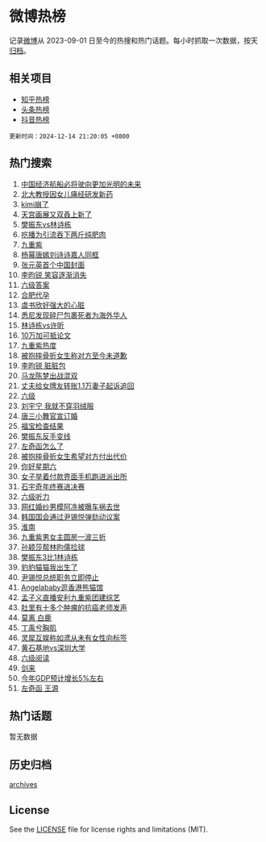 # 微博热榜

记录[微博](https://www.weibo.com)从 2023-09-01 日至今的热搜和热门话题。每小时抓取一次数据，按天[归档](archives)。

## 相关项目

- [知乎热榜](https://github.com/hotarchive/zhihu)
- [头条热榜](https://github.com/hotarchive/toutiao)
- [抖音热榜](https://github.com/hotarchive/douyin)


`更新时间：2024-12-14 21:20:05 +0800`

## 热门搜索

1. [中国经济航船必将驶向更加光明的未来](https://m.weibo.cn/search?containerid=100103type%3D1%26t%3D10%26q%3D%23%E4%B8%AD%E5%9B%BD%E7%BB%8F%E6%B5%8E%E8%88%AA%E8%88%B9%E5%BF%85%E5%B0%86%E9%A9%B6%E5%90%91%E6%9B%B4%E5%8A%A0%E5%85%89%E6%98%8E%E7%9A%84%E6%9C%AA%E6%9D%A5%23&stream_entry_id=51&isnewpage=1&extparam=seat%3D1%26filter_type%3Drealtimehot%26stream_entry_id%3D51%26c_type%3D51%26pos%3D0%26q%3D%2523%25E4%25B8%25AD%25E5%259B%25BD%25E7%25BB%258F%25E6%25B5%258E%25E8%2588%25AA%25E8%2588%25B9%25E5%25BF%2585%25E5%25B0%2586%25E9%25A9%25B6%25E5%2590%2591%25E6%259B%25B4%25E5%258A%25A0%25E5%2585%2589%25E6%2598%258E%25E7%259A%2584%25E6%259C%25AA%25E6%259D%25A5%2523%26cate%3D10103%26dgr%3D0%26display_time%3D1734182403%26pre_seqid%3D17341824039289233454453)
1. [北大教授因女儿痛经研发新药](https://m.weibo.cn/search?containerid=100103type%3D1%26t%3D10%26q%3D%23%E5%8C%97%E5%A4%A7%E6%95%99%E6%8E%88%E5%9B%A0%E5%A5%B3%E5%84%BF%E7%97%9B%E7%BB%8F%E7%A0%94%E5%8F%91%E6%96%B0%E8%8D%AF%23&stream_entry_id=31&isnewpage=1&extparam=seat%3D1%26q%3D%2523%25E5%258C%2597%25E5%25A4%25A7%25E6%2595%2599%25E6%258E%2588%25E5%259B%25A0%25E5%25A5%25B3%25E5%2584%25BF%25E7%2597%259B%25E7%25BB%258F%25E7%25A0%2594%25E5%258F%2591%25E6%2596%25B0%25E8%258D%25AF%2523%26realpos%3D1%26pos%3D0%26band_rank%3D1%26filter_type%3Drealtimehot%26stream_entry_id%3D31%26c_type%3D31%26flag%3D2%26lcate%3D5001%26cate%3D5001%26dgr%3D0%26display_time%3D1734182403%26pre_seqid%3D17341824039289233454453)
1. [kimi崩了](https://m.weibo.cn/search?containerid=100103type%3D1%26t%3D10%26q%3Dkimi%E5%B4%A9%E4%BA%86&stream_entry_id=31&isnewpage=1&extparam=seat%3D1%26q%3Dkimi%25E5%25B4%25A9%25E4%25BA%2586%26realpos%3D2%26pos%3D1%26band_rank%3D2%26filter_type%3Drealtimehot%26stream_entry_id%3D31%26c_type%3D31%26flag%3D2%26lcate%3D5001%26cate%3D5001%26dgr%3D0%26display_time%3D1734182403%26pre_seqid%3D17341824039289233454453)
1. [天宫画展又双叒上新了](https://m.weibo.cn/search?containerid=100103type%3D1%26t%3D10%26q%3D%23%E5%A4%A9%E5%AE%AB%E7%94%BB%E5%B1%95%E5%8F%88%E5%8F%8C%E5%8F%92%E4%B8%8A%E6%96%B0%E4%BA%86%23&stream_entry_id=31&isnewpage=1&extparam=seat%3D1%26q%3D%2523%25E5%25A4%25A9%25E5%25AE%25AB%25E7%2594%25BB%25E5%25B1%2595%25E5%258F%2588%25E5%258F%258C%25E5%258F%2592%25E4%25B8%258A%25E6%2596%25B0%25E4%25BA%2586%2523%26realpos%3D3%26pos%3D2%26band_rank%3D3%26filter_type%3Drealtimehot%26stream_entry_id%3D31%26c_type%3D31%26flag%3D1%26lcate%3D5001%26cate%3D5001%26dgr%3D0%26display_time%3D1734182403%26pre_seqid%3D17341824039289233454453)
1. [樊振东vs林诗栋](https://m.weibo.cn/search?containerid=100103type%3D1%26t%3D10%26q%3D%23%E6%A8%8A%E6%8C%AF%E4%B8%9Cvs%E6%9E%97%E8%AF%97%E6%A0%8B%23&stream_entry_id=31&isnewpage=1&extparam=seat%3D1%26q%3D%2523%25E6%25A8%258A%25E6%258C%25AF%25E4%25B8%259Cvs%25E6%259E%2597%25E8%25AF%2597%25E6%25A0%258B%2523%26realpos%3D4%26pos%3D3%26band_rank%3D4%26filter_type%3Drealtimehot%26stream_entry_id%3D31%26c_type%3D31%26flag%3D2%26lcate%3D5001%26cate%3D5001%26dgr%3D0%26display_time%3D1734182403%26pre_seqid%3D17341824039289233454453)
1. [吃播为引流吞下两斤纯肥肉](https://m.weibo.cn/search?containerid=100103type%3D1%26t%3D10%26q%3D%23%E5%90%83%E6%92%AD%E4%B8%BA%E5%BC%95%E6%B5%81%E5%90%9E%E4%B8%8B%E4%B8%A4%E6%96%A4%E7%BA%AF%E8%82%A5%E8%82%89%23&stream_entry_id=31&isnewpage=1&extparam=seat%3D1%26q%3D%2523%25E5%2590%2583%25E6%2592%25AD%25E4%25B8%25BA%25E5%25BC%2595%25E6%25B5%2581%25E5%2590%259E%25E4%25B8%258B%25E4%25B8%25A4%25E6%2596%25A4%25E7%25BA%25AF%25E8%2582%25A5%25E8%2582%2589%2523%26realpos%3D5%26pos%3D4%26band_rank%3D5%26filter_type%3Drealtimehot%26stream_entry_id%3D31%26c_type%3D31%26flag%3D2%26lcate%3D5001%26cate%3D5001%26dgr%3D0%26display_time%3D1734182403%26pre_seqid%3D17341824039289233454453)
1. [九重紫](https://m.weibo.cn/search?containerid=100103type%3D1%26t%3D10%26q%3D%E4%B9%9D%E9%87%8D%E7%B4%AB&stream_entry_id=31&isnewpage=1&extparam=seat%3D1%26q%3D%25E4%25B9%259D%25E9%2587%258D%25E7%25B4%25AB%26realpos%3D6%26pos%3D5%26band_rank%3D6%26filter_type%3Drealtimehot%26stream_entry_id%3D31%26c_type%3D31%26flag%3D16%26lcate%3D5001%26cate%3D5001%26dgr%3D0%26display_time%3D1734182403%26pre_seqid%3D17341824039289233454453)
1. [杨幂唐嫣刘诗诗嘉人同框](https://m.weibo.cn/search?containerid=100103type%3D1%26t%3D10%26q%3D%23%E6%9D%A8%E5%B9%82%E5%94%90%E5%AB%A3%E5%88%98%E8%AF%97%E8%AF%97%E5%98%89%E4%BA%BA%E5%90%8C%E6%A1%86%23&stream_entry_id=31&isnewpage=1&extparam=seat%3D1%26q%3D%2523%25E6%259D%25A8%25E5%25B9%2582%25E5%2594%2590%25E5%25AB%25A3%25E5%2588%2598%25E8%25AF%2597%25E8%25AF%2597%25E5%2598%2589%25E4%25BA%25BA%25E5%2590%258C%25E6%25A1%2586%2523%26realpos%3D7%26pos%3D6%26band_rank%3D7%26filter_type%3Drealtimehot%26stream_entry_id%3D31%26c_type%3D31%26flag%3D1%26lcate%3D5001%26cate%3D5001%26dgr%3D0%26display_time%3D1734182403%26pre_seqid%3D17341824039289233454453)
1. [张元英首个中国封面](https://m.weibo.cn/search?containerid=100103type%3D1%26t%3D10%26q%3D%23%E5%BC%A0%E5%85%83%E8%8B%B1%E9%A6%96%E4%B8%AA%E4%B8%AD%E5%9B%BD%E5%B0%81%E9%9D%A2%23&stream_entry_id=31&isnewpage=1&extparam=seat%3D1%26q%3D%2523%25E5%25BC%25A0%25E5%2585%2583%25E8%258B%25B1%25E9%25A6%2596%25E4%25B8%25AA%25E4%25B8%25AD%25E5%259B%25BD%25E5%25B0%2581%25E9%259D%25A2%2523%26realpos%3D8%26pos%3D7%26band_rank%3D8%26filter_type%3Drealtimehot%26stream_entry_id%3D31%26c_type%3D31%26flag%3D1%26lcate%3D5001%26cate%3D5001%26dgr%3D0%26display_time%3D1734182403%26pre_seqid%3D17341824039289233454453)
1. [李昀锐 笑容逐渐消失](https://m.weibo.cn/search?containerid=100103type%3D1%26t%3D10%26q%3D%E6%9D%8E%E6%98%80%E9%94%90+%E7%AC%91%E5%AE%B9%E9%80%90%E6%B8%90%E6%B6%88%E5%A4%B1&stream_entry_id=31&isnewpage=1&extparam=seat%3D1%26q%3D%25E6%259D%258E%25E6%2598%2580%25E9%2594%2590%2520%25E7%25AC%2591%25E5%25AE%25B9%25E9%2580%2590%25E6%25B8%2590%25E6%25B6%2588%25E5%25A4%25B1%26realpos%3D9%26pos%3D8%26band_rank%3D9%26filter_type%3Drealtimehot%26stream_entry_id%3D31%26c_type%3D31%26flag%3D2%26lcate%3D5001%26cate%3D5001%26dgr%3D0%26display_time%3D1734182403%26pre_seqid%3D17341824039289233454453)
1. [六级答案](https://m.weibo.cn/search?containerid=100103type%3D1%26t%3D10%26q%3D%E5%85%AD%E7%BA%A7%E7%AD%94%E6%A1%88&stream_entry_id=31&isnewpage=1&extparam=seat%3D1%26q%3D%25E5%2585%25AD%25E7%25BA%25A7%25E7%25AD%2594%25E6%25A1%2588%26realpos%3D10%26pos%3D9%26band_rank%3D10%26filter_type%3Drealtimehot%26stream_entry_id%3D31%26c_type%3D31%26flag%3D0%26lcate%3D5001%26cate%3D5001%26dgr%3D0%26display_time%3D1734182403%26pre_seqid%3D17341824039289233454453)
1. [合肥代孕](https://m.weibo.cn/search?containerid=100103type%3D1%26t%3D10%26q%3D%23%E5%90%88%E8%82%A5%E4%BB%A3%E5%AD%95%23&stream_entry_id=31&isnewpage=1&extparam=seat%3D1%26q%3D%2523%25E5%2590%2588%25E8%2582%25A5%25E4%25BB%25A3%25E5%25AD%2595%2523%26realpos%3D11%26pos%3D10%26band_rank%3D11%26filter_type%3Drealtimehot%26stream_entry_id%3D31%26c_type%3D31%26flag%3D2%26lcate%3D5001%26cate%3D5001%26dgr%3D0%26display_time%3D1734182403%26pre_seqid%3D17341824039289233454453)
1. [虞书欣好强大的心脏](https://m.weibo.cn/search?containerid=100103type%3D1%26t%3D10%26q%3D%23%E8%99%9E%E4%B9%A6%E6%AC%A3%E5%A5%BD%E5%BC%BA%E5%A4%A7%E7%9A%84%E5%BF%83%E8%84%8F%23&stream_entry_id=31&isnewpage=1&extparam=seat%3D1%26q%3D%2523%25E8%2599%259E%25E4%25B9%25A6%25E6%25AC%25A3%25E5%25A5%25BD%25E5%25BC%25BA%25E5%25A4%25A7%25E7%259A%2584%25E5%25BF%2583%25E8%2584%258F%2523%26realpos%3D12%26pos%3D11%26band_rank%3D12%26filter_type%3Drealtimehot%26stream_entry_id%3D31%26c_type%3D31%26flag%3D1%26lcate%3D5001%26cate%3D5001%26dgr%3D0%26display_time%3D1734182403%26pre_seqid%3D17341824039289233454453)
1. [悉尼发现碎尸包裹死者为海外华人](https://m.weibo.cn/search?containerid=100103type%3D1%26t%3D10%26q%3D%23%E6%82%89%E5%B0%BC%E5%8F%91%E7%8E%B0%E7%A2%8E%E5%B0%B8%E5%8C%85%E8%A3%B9%E6%AD%BB%E8%80%85%E4%B8%BA%E6%B5%B7%E5%A4%96%E5%8D%8E%E4%BA%BA%23&stream_entry_id=31&isnewpage=1&extparam=seat%3D1%26q%3D%2523%25E6%2582%2589%25E5%25B0%25BC%25E5%258F%2591%25E7%258E%25B0%25E7%25A2%258E%25E5%25B0%25B8%25E5%258C%2585%25E8%25A3%25B9%25E6%25AD%25BB%25E8%2580%2585%25E4%25B8%25BA%25E6%25B5%25B7%25E5%25A4%2596%25E5%258D%258E%25E4%25BA%25BA%2523%26realpos%3D13%26pos%3D12%26band_rank%3D13%26filter_type%3Drealtimehot%26stream_entry_id%3D31%26c_type%3D31%26flag%3D0%26lcate%3D5001%26cate%3D5001%26dgr%3D0%26display_time%3D1734182403%26pre_seqid%3D17341824039289233454453)
1. [林诗栋vs许昕](https://m.weibo.cn/search?containerid=100103type%3D1%26t%3D10%26q%3D%23%E6%9E%97%E8%AF%97%E6%A0%8Bvs%E8%AE%B8%E6%98%95%23&stream_entry_id=31&isnewpage=1&extparam=seat%3D1%26q%3D%2523%25E6%259E%2597%25E8%25AF%2597%25E6%25A0%258Bvs%25E8%25AE%25B8%25E6%2598%2595%2523%26realpos%3D14%26pos%3D13%26band_rank%3D14%26filter_type%3Drealtimehot%26stream_entry_id%3D31%26c_type%3D31%26flag%3D1%26lcate%3D5001%26cate%3D5001%26dgr%3D0%26display_time%3D1734182403%26pre_seqid%3D17341824039289233454453)
1. [10万加可抵论文](https://m.weibo.cn/search?containerid=100103type%3D1%26t%3D10%26q%3D%2310%E4%B8%87%E5%8A%A0%E5%8F%AF%E6%8A%B5%E8%AE%BA%E6%96%87%23&stream_entry_id=31&isnewpage=1&extparam=seat%3D1%26q%3D%252310%25E4%25B8%2587%25E5%258A%25A0%25E5%258F%25AF%25E6%258A%25B5%25E8%25AE%25BA%25E6%2596%2587%2523%26realpos%3D15%26pos%3D14%26band_rank%3D15%26filter_type%3Drealtimehot%26stream_entry_id%3D31%26c_type%3D31%26flag%3D1%26lcate%3D5001%26cate%3D5001%26dgr%3D0%26display_time%3D1734182403%26pre_seqid%3D17341824039289233454453)
1. [九重紫热度](https://m.weibo.cn/search?containerid=100103type%3D1%26t%3D10%26q%3D%E4%B9%9D%E9%87%8D%E7%B4%AB%E7%83%AD%E5%BA%A6&stream_entry_id=31&isnewpage=1&extparam=seat%3D1%26q%3D%25E4%25B9%259D%25E9%2587%258D%25E7%25B4%25AB%25E7%2583%25AD%25E5%25BA%25A6%26realpos%3D16%26pos%3D15%26band_rank%3D16%26filter_type%3Drealtimehot%26stream_entry_id%3D31%26c_type%3D31%26flag%3D0%26lcate%3D5001%26cate%3D5001%26dgr%3D0%26display_time%3D1734182403%26pre_seqid%3D17341824039289233454453)
1. [被抱摔骨折女生称对方至今未道歉](https://m.weibo.cn/search?containerid=100103type%3D1%26t%3D10%26q%3D%23%E8%A2%AB%E6%8A%B1%E6%91%94%E9%AA%A8%E6%8A%98%E5%A5%B3%E7%94%9F%E7%A7%B0%E5%AF%B9%E6%96%B9%E8%87%B3%E4%BB%8A%E6%9C%AA%E9%81%93%E6%AD%89%23&stream_entry_id=31&isnewpage=1&extparam=seat%3D1%26q%3D%2523%25E8%25A2%25AB%25E6%258A%25B1%25E6%2591%2594%25E9%25AA%25A8%25E6%258A%2598%25E5%25A5%25B3%25E7%2594%259F%25E7%25A7%25B0%25E5%25AF%25B9%25E6%2596%25B9%25E8%2587%25B3%25E4%25BB%258A%25E6%259C%25AA%25E9%2581%2593%25E6%25AD%2589%2523%26realpos%3D17%26pos%3D16%26band_rank%3D17%26filter_type%3Drealtimehot%26stream_entry_id%3D31%26c_type%3D31%26flag%3D1%26lcate%3D5001%26cate%3D5001%26dgr%3D0%26display_time%3D1734182403%26pre_seqid%3D17341824039289233454453)
1. [李昀锐 脏脏包](https://m.weibo.cn/search?containerid=100103type%3D1%26t%3D10%26q%3D%E6%9D%8E%E6%98%80%E9%94%90+%E8%84%8F%E8%84%8F%E5%8C%85&stream_entry_id=31&isnewpage=1&extparam=seat%3D1%26q%3D%25E6%259D%258E%25E6%2598%2580%25E9%2594%2590%2520%25E8%2584%258F%25E8%2584%258F%25E5%258C%2585%26realpos%3D18%26pos%3D17%26band_rank%3D18%26filter_type%3Drealtimehot%26stream_entry_id%3D31%26c_type%3D31%26flag%3D1%26lcate%3D5001%26cate%3D5001%26dgr%3D0%26display_time%3D1734182403%26pre_seqid%3D17341824039289233454453)
1. [马龙陈梦出战混双](https://m.weibo.cn/search?containerid=100103type%3D1%26t%3D10%26q%3D%23%E9%A9%AC%E9%BE%99%E9%99%88%E6%A2%A6%E5%87%BA%E6%88%98%E6%B7%B7%E5%8F%8C%23&stream_entry_id=31&isnewpage=1&extparam=seat%3D1%26q%3D%2523%25E9%25A9%25AC%25E9%25BE%2599%25E9%2599%2588%25E6%25A2%25A6%25E5%2587%25BA%25E6%2588%2598%25E6%25B7%25B7%25E5%258F%258C%2523%26realpos%3D19%26pos%3D18%26band_rank%3D19%26filter_type%3Drealtimehot%26stream_entry_id%3D31%26c_type%3D31%26flag%3D1%26lcate%3D5001%26cate%3D5001%26dgr%3D0%26display_time%3D1734182403%26pre_seqid%3D17341824039289233454453)
1. [丈夫给女牌友转账1.1万妻子起诉追回](https://m.weibo.cn/search?containerid=100103type%3D1%26t%3D10%26q%3D%23%E4%B8%88%E5%A4%AB%E7%BB%99%E5%A5%B3%E7%89%8C%E5%8F%8B%E8%BD%AC%E8%B4%A61.1%E4%B8%87%E5%A6%BB%E5%AD%90%E8%B5%B7%E8%AF%89%E8%BF%BD%E5%9B%9E%23&stream_entry_id=31&isnewpage=1&extparam=seat%3D1%26q%3D%2523%25E4%25B8%2588%25E5%25A4%25AB%25E7%25BB%2599%25E5%25A5%25B3%25E7%2589%258C%25E5%258F%258B%25E8%25BD%25AC%25E8%25B4%25A61.1%25E4%25B8%2587%25E5%25A6%25BB%25E5%25AD%2590%25E8%25B5%25B7%25E8%25AF%2589%25E8%25BF%25BD%25E5%259B%259E%2523%26realpos%3D20%26pos%3D19%26band_rank%3D20%26filter_type%3Drealtimehot%26stream_entry_id%3D31%26c_type%3D31%26flag%3D1%26lcate%3D5001%26cate%3D5001%26dgr%3D0%26display_time%3D1734182403%26pre_seqid%3D17341824039289233454453)
1. [六级](https://m.weibo.cn/search?containerid=100103type%3D1%26t%3D10%26q%3D%E5%85%AD%E7%BA%A7&stream_entry_id=31&isnewpage=1&extparam=seat%3D1%26q%3D%25E5%2585%25AD%25E7%25BA%25A7%26realpos%3D21%26pos%3D20%26band_rank%3D21%26filter_type%3Drealtimehot%26stream_entry_id%3D31%26c_type%3D31%26flag%3D0%26lcate%3D5001%26cate%3D5001%26dgr%3D0%26display_time%3D1734182403%26pre_seqid%3D17341824039289233454453)
1. [刘宇宁 我就不穿羽绒服](https://m.weibo.cn/search?containerid=100103type%3D1%26t%3D10%26q%3D%E5%88%98%E5%AE%87%E5%AE%81+%E6%88%91%E5%B0%B1%E4%B8%8D%E7%A9%BF%E7%BE%BD%E7%BB%92%E6%9C%8D&stream_entry_id=31&isnewpage=1&extparam=seat%3D1%26q%3D%25E5%2588%2598%25E5%25AE%2587%25E5%25AE%2581%2520%25E6%2588%2591%25E5%25B0%25B1%25E4%25B8%258D%25E7%25A9%25BF%25E7%25BE%25BD%25E7%25BB%2592%25E6%259C%258D%26realpos%3D22%26pos%3D21%26band_rank%3D22%26filter_type%3Drealtimehot%26stream_entry_id%3D31%26c_type%3D31%26flag%3D1%26lcate%3D5001%26cate%3D5001%26dgr%3D0%26display_time%3D1734182403%26pre_seqid%3D17341824039289233454453)
1. [唐三小舞官宣订婚](https://m.weibo.cn/search?containerid=100103type%3D1%26t%3D10%26q%3D%E5%94%90%E4%B8%89%E5%B0%8F%E8%88%9E%E5%AE%98%E5%AE%A3%E8%AE%A2%E5%A9%9A&stream_entry_id=31&isnewpage=1&extparam=seat%3D1%26q%3D%25E5%2594%2590%25E4%25B8%2589%25E5%25B0%258F%25E8%2588%259E%25E5%25AE%2598%25E5%25AE%25A3%25E8%25AE%25A2%25E5%25A9%259A%26realpos%3D23%26pos%3D22%26band_rank%3D23%26filter_type%3Drealtimehot%26stream_entry_id%3D31%26c_type%3D31%26flag%3D1%26lcate%3D5001%26cate%3D5001%26dgr%3D0%26display_time%3D1734182403%26pre_seqid%3D17341824039289233454453)
1. [福宝检查结果](https://m.weibo.cn/search?containerid=100103type%3D1%26t%3D10%26q%3D%23%E7%A6%8F%E5%AE%9D%E6%A3%80%E6%9F%A5%E7%BB%93%E6%9E%9C%23&stream_entry_id=31&isnewpage=1&extparam=seat%3D1%26q%3D%2523%25E7%25A6%258F%25E5%25AE%259D%25E6%25A3%2580%25E6%259F%25A5%25E7%25BB%2593%25E6%259E%259C%2523%26realpos%3D24%26pos%3D23%26band_rank%3D24%26filter_type%3Drealtimehot%26stream_entry_id%3D31%26c_type%3D31%26flag%3D0%26lcate%3D5001%26cate%3D5001%26dgr%3D0%26display_time%3D1734182403%26pre_seqid%3D17341824039289233454453)
1. [樊振东反手变线](https://m.weibo.cn/search?containerid=100103type%3D1%26t%3D10%26q%3D%23%E6%A8%8A%E6%8C%AF%E4%B8%9C%E5%8F%8D%E6%89%8B%E5%8F%98%E7%BA%BF%23&stream_entry_id=31&isnewpage=1&extparam=seat%3D1%26q%3D%2523%25E6%25A8%258A%25E6%258C%25AF%25E4%25B8%259C%25E5%258F%258D%25E6%2589%258B%25E5%258F%2598%25E7%25BA%25BF%2523%26realpos%3D25%26pos%3D24%26band_rank%3D25%26filter_type%3Drealtimehot%26stream_entry_id%3D31%26c_type%3D31%26flag%3D1%26lcate%3D5001%26cate%3D5001%26dgr%3D0%26display_time%3D1734182403%26pre_seqid%3D17341824039289233454453)
1. [左奇函怎么了](https://m.weibo.cn/search?containerid=100103type%3D1%26t%3D10%26q%3D%23%E5%B7%A6%E5%A5%87%E5%87%BD%E6%80%8E%E4%B9%88%E4%BA%86%23&stream_entry_id=31&isnewpage=1&extparam=seat%3D1%26q%3D%2523%25E5%25B7%25A6%25E5%25A5%2587%25E5%2587%25BD%25E6%2580%258E%25E4%25B9%2588%25E4%25BA%2586%2523%26realpos%3D26%26pos%3D25%26band_rank%3D26%26filter_type%3Drealtimehot%26stream_entry_id%3D31%26c_type%3D31%26flag%3D1%26lcate%3D5001%26cate%3D5001%26dgr%3D0%26display_time%3D1734182403%26pre_seqid%3D17341824039289233454453)
1. [被抱摔骨折女生希望对方付出代价](https://m.weibo.cn/search?containerid=100103type%3D1%26t%3D10%26q%3D%23%E8%A2%AB%E6%8A%B1%E6%91%94%E9%AA%A8%E6%8A%98%E5%A5%B3%E7%94%9F%E5%B8%8C%E6%9C%9B%E5%AF%B9%E6%96%B9%E4%BB%98%E5%87%BA%E4%BB%A3%E4%BB%B7%23&stream_entry_id=31&isnewpage=1&extparam=seat%3D1%26q%3D%2523%25E8%25A2%25AB%25E6%258A%25B1%25E6%2591%2594%25E9%25AA%25A8%25E6%258A%2598%25E5%25A5%25B3%25E7%2594%259F%25E5%25B8%258C%25E6%259C%259B%25E5%25AF%25B9%25E6%2596%25B9%25E4%25BB%2598%25E5%2587%25BA%25E4%25BB%25A3%25E4%25BB%25B7%2523%26realpos%3D27%26pos%3D26%26band_rank%3D27%26filter_type%3Drealtimehot%26stream_entry_id%3D31%26c_type%3D31%26flag%3D1%26lcate%3D5001%26cate%3D5001%26dgr%3D0%26display_time%3D1734182403%26pre_seqid%3D17341824039289233454453)
1. [你好星期六](https://m.weibo.cn/search?containerid=100103type%3D1%26t%3D10%26q%3D%E4%BD%A0%E5%A5%BD%E6%98%9F%E6%9C%9F%E5%85%AD&stream_entry_id=31&isnewpage=1&extparam=seat%3D1%26q%3D%25E4%25BD%25A0%25E5%25A5%25BD%25E6%2598%259F%25E6%259C%259F%25E5%2585%25AD%26realpos%3D28%26pos%3D27%26band_rank%3D28%26filter_type%3Drealtimehot%26stream_entry_id%3D31%26c_type%3D31%26flag%3D1%26lcate%3D5001%26cate%3D5001%26dgr%3D0%26display_time%3D1734182403%26pre_seqid%3D17341824039289233454453)
1. [女子举着付款界面手机跑进派出所](https://m.weibo.cn/search?containerid=100103type%3D1%26t%3D10%26q%3D%23%E5%A5%B3%E5%AD%90%E4%B8%BE%E7%9D%80%E4%BB%98%E6%AC%BE%E7%95%8C%E9%9D%A2%E6%89%8B%E6%9C%BA%E8%B7%91%E8%BF%9B%E6%B4%BE%E5%87%BA%E6%89%80%23&stream_entry_id=31&isnewpage=1&extparam=seat%3D1%26q%3D%2523%25E5%25A5%25B3%25E5%25AD%2590%25E4%25B8%25BE%25E7%259D%2580%25E4%25BB%2598%25E6%25AC%25BE%25E7%2595%258C%25E9%259D%25A2%25E6%2589%258B%25E6%259C%25BA%25E8%25B7%2591%25E8%25BF%259B%25E6%25B4%25BE%25E5%2587%25BA%25E6%2589%2580%2523%26realpos%3D29%26pos%3D28%26band_rank%3D29%26filter_type%3Drealtimehot%26stream_entry_id%3D31%26c_type%3D31%26flag%3D0%26lcate%3D5001%26cate%3D5001%26dgr%3D0%26display_time%3D1734182403%26pre_seqid%3D17341824039289233454453)
1. [石宇奇年终赛进决赛](https://m.weibo.cn/search?containerid=100103type%3D1%26t%3D10%26q%3D%23%E7%9F%B3%E5%AE%87%E5%A5%87%E5%B9%B4%E7%BB%88%E8%B5%9B%E8%BF%9B%E5%86%B3%E8%B5%9B%23&stream_entry_id=31&isnewpage=1&extparam=seat%3D1%26q%3D%2523%25E7%259F%25B3%25E5%25AE%2587%25E5%25A5%2587%25E5%25B9%25B4%25E7%25BB%2588%25E8%25B5%259B%25E8%25BF%259B%25E5%2586%25B3%25E8%25B5%259B%2523%26realpos%3D30%26pos%3D29%26band_rank%3D30%26filter_type%3Drealtimehot%26stream_entry_id%3D31%26c_type%3D31%26flag%3D1%26lcate%3D5001%26cate%3D5001%26dgr%3D0%26display_time%3D1734182403%26pre_seqid%3D17341824039289233454453)
1. [六级听力](https://m.weibo.cn/search?containerid=100103type%3D1%26t%3D10%26q%3D%E5%85%AD%E7%BA%A7%E5%90%AC%E5%8A%9B&stream_entry_id=31&isnewpage=1&extparam=seat%3D1%26q%3D%25E5%2585%25AD%25E7%25BA%25A7%25E5%2590%25AC%25E5%258A%259B%26realpos%3D31%26pos%3D30%26band_rank%3D31%26filter_type%3Drealtimehot%26stream_entry_id%3D31%26c_type%3D31%26flag%3D0%26lcate%3D5001%26cate%3D5001%26dgr%3D0%26display_time%3D1734182403%26pre_seqid%3D17341824039289233454453)
1. [网红婚纱男模阿冼被曝车祸去世](https://m.weibo.cn/search?containerid=100103type%3D1%26t%3D10%26q%3D%23%E7%BD%91%E7%BA%A2%E5%A9%9A%E7%BA%B1%E7%94%B7%E6%A8%A1%E9%98%BF%E5%86%BC%E8%A2%AB%E6%9B%9D%E8%BD%A6%E7%A5%B8%E5%8E%BB%E4%B8%96%23&stream_entry_id=31&isnewpage=1&extparam=seat%3D1%26q%3D%2523%25E7%25BD%2591%25E7%25BA%25A2%25E5%25A9%259A%25E7%25BA%25B1%25E7%2594%25B7%25E6%25A8%25A1%25E9%2598%25BF%25E5%2586%25BC%25E8%25A2%25AB%25E6%259B%259D%25E8%25BD%25A6%25E7%25A5%25B8%25E5%258E%25BB%25E4%25B8%2596%2523%26realpos%3D32%26pos%3D31%26band_rank%3D32%26filter_type%3Drealtimehot%26stream_entry_id%3D31%26c_type%3D31%26flag%3D0%26lcate%3D5001%26cate%3D5001%26dgr%3D0%26display_time%3D1734182403%26pre_seqid%3D17341824039289233454453)
1. [韩国国会通过尹锡悦弹劾动议案](https://m.weibo.cn/search?containerid=100103type%3D1%26t%3D10%26q%3D%23%E9%9F%A9%E5%9B%BD%E5%9B%BD%E4%BC%9A%E9%80%9A%E8%BF%87%E5%B0%B9%E9%94%A1%E6%82%A6%E5%BC%B9%E5%8A%BE%E5%8A%A8%E8%AE%AE%E6%A1%88%23&stream_entry_id=31&isnewpage=1&extparam=seat%3D1%26q%3D%2523%25E9%259F%25A9%25E5%259B%25BD%25E5%259B%25BD%25E4%25BC%259A%25E9%2580%259A%25E8%25BF%2587%25E5%25B0%25B9%25E9%2594%25A1%25E6%2582%25A6%25E5%25BC%25B9%25E5%258A%25BE%25E5%258A%25A8%25E8%25AE%25AE%25E6%25A1%2588%2523%26realpos%3D33%26pos%3D32%26band_rank%3D33%26filter_type%3Drealtimehot%26stream_entry_id%3D31%26c_type%3D31%26flag%3D0%26lcate%3D5001%26cate%3D5001%26dgr%3D0%26display_time%3D1734182403%26pre_seqid%3D17341824039289233454453)
1. [淮南](https://m.weibo.cn/search?containerid=100103type%3D1%26t%3D10%26q%3D%E6%B7%AE%E5%8D%97&stream_entry_id=31&isnewpage=1&extparam=seat%3D1%26q%3D%25E6%25B7%25AE%25E5%258D%2597%26realpos%3D34%26pos%3D33%26band_rank%3D34%26filter_type%3Drealtimehot%26stream_entry_id%3D31%26c_type%3D31%26flag%3D1%26lcate%3D5001%26cate%3D5001%26dgr%3D0%26display_time%3D1734182403%26pre_seqid%3D17341824039289233454453)
1. [九重紫男女主圆房一波三折](https://m.weibo.cn/search?containerid=100103type%3D1%26t%3D10%26q%3D%E4%B9%9D%E9%87%8D%E7%B4%AB%E7%94%B7%E5%A5%B3%E4%B8%BB%E5%9C%86%E6%88%BF%E4%B8%80%E6%B3%A2%E4%B8%89%E6%8A%98&stream_entry_id=31&isnewpage=1&extparam=seat%3D1%26q%3D%25E4%25B9%259D%25E9%2587%258D%25E7%25B4%25AB%25E7%2594%25B7%25E5%25A5%25B3%25E4%25B8%25BB%25E5%259C%2586%25E6%2588%25BF%25E4%25B8%2580%25E6%25B3%25A2%25E4%25B8%2589%25E6%258A%2598%26realpos%3D35%26pos%3D34%26band_rank%3D35%26filter_type%3Drealtimehot%26stream_entry_id%3D31%26c_type%3D31%26flag%3D1%26lcate%3D5001%26cate%3D5001%26dgr%3D0%26display_time%3D1734182403%26pre_seqid%3D17341824039289233454453)
1. [孙颖莎帮林昀儒捡球](https://m.weibo.cn/search?containerid=100103type%3D1%26t%3D10%26q%3D%23%E5%AD%99%E9%A2%96%E8%8E%8E%E5%B8%AE%E6%9E%97%E6%98%80%E5%84%92%E6%8D%A1%E7%90%83%23&stream_entry_id=31&isnewpage=1&extparam=seat%3D1%26q%3D%2523%25E5%25AD%2599%25E9%25A2%2596%25E8%258E%258E%25E5%25B8%25AE%25E6%259E%2597%25E6%2598%2580%25E5%2584%2592%25E6%258D%25A1%25E7%2590%2583%2523%26realpos%3D36%26pos%3D35%26band_rank%3D36%26filter_type%3Drealtimehot%26stream_entry_id%3D31%26c_type%3D31%26flag%3D1%26lcate%3D5001%26cate%3D5001%26dgr%3D0%26display_time%3D1734182403%26pre_seqid%3D17341824039289233454453)
1. [樊振东3比1林诗栋](https://m.weibo.cn/search?containerid=100103type%3D1%26t%3D10%26q%3D%23%E6%A8%8A%E6%8C%AF%E4%B8%9C3%E6%AF%941%E6%9E%97%E8%AF%97%E6%A0%8B%23&stream_entry_id=31&isnewpage=1&extparam=seat%3D1%26q%3D%2523%25E6%25A8%258A%25E6%258C%25AF%25E4%25B8%259C3%25E6%25AF%25941%25E6%259E%2597%25E8%25AF%2597%25E6%25A0%258B%2523%26realpos%3D37%26pos%3D36%26band_rank%3D37%26filter_type%3Drealtimehot%26stream_entry_id%3D31%26c_type%3D31%26flag%3D1%26lcate%3D5001%26cate%3D5001%26dgr%3D0%26display_time%3D1734182403%26pre_seqid%3D17341824039289233454453)
1. [豹豹猫猫我出生了](https://m.weibo.cn/search?containerid=100103type%3D1%26t%3D10%26q%3D%E8%B1%B9%E8%B1%B9%E7%8C%AB%E7%8C%AB%E6%88%91%E5%87%BA%E7%94%9F%E4%BA%86&stream_entry_id=31&isnewpage=1&extparam=seat%3D1%26q%3D%25E8%25B1%25B9%25E8%25B1%25B9%25E7%258C%25AB%25E7%258C%25AB%25E6%2588%2591%25E5%2587%25BA%25E7%2594%259F%25E4%25BA%2586%26realpos%3D38%26pos%3D37%26band_rank%3D38%26filter_type%3Drealtimehot%26stream_entry_id%3D31%26c_type%3D31%26flag%3D1%26lcate%3D5001%26cate%3D5001%26dgr%3D0%26display_time%3D1734182403%26pre_seqid%3D17341824039289233454453)
1. [尹锡悦总统职务立即停止](https://m.weibo.cn/search?containerid=100103type%3D1%26t%3D10%26q%3D%23%E5%B0%B9%E9%94%A1%E6%82%A6%E6%80%BB%E7%BB%9F%E8%81%8C%E5%8A%A1%E7%AB%8B%E5%8D%B3%E5%81%9C%E6%AD%A2%23&stream_entry_id=31&isnewpage=1&extparam=seat%3D1%26q%3D%2523%25E5%25B0%25B9%25E9%2594%25A1%25E6%2582%25A6%25E6%2580%25BB%25E7%25BB%259F%25E8%2581%258C%25E5%258A%25A1%25E7%25AB%258B%25E5%258D%25B3%25E5%2581%259C%25E6%25AD%25A2%2523%26realpos%3D39%26pos%3D38%26band_rank%3D39%26filter_type%3Drealtimehot%26stream_entry_id%3D31%26c_type%3D31%26flag%3D0%26lcate%3D5001%26cate%3D5001%26dgr%3D0%26display_time%3D1734182403%26pre_seqid%3D17341824039289233454453)
1. [Angelababy逛香港熊猫馆](https://m.weibo.cn/search?containerid=100103type%3D1%26t%3D10%26q%3D%23Angelababy%E9%80%9B%E9%A6%99%E6%B8%AF%E7%86%8A%E7%8C%AB%E9%A6%86%23&stream_entry_id=31&isnewpage=1&extparam=seat%3D1%26q%3D%2523Angelababy%25E9%2580%259B%25E9%25A6%2599%25E6%25B8%25AF%25E7%2586%258A%25E7%258C%25AB%25E9%25A6%2586%2523%26realpos%3D40%26pos%3D39%26band_rank%3D40%26filter_type%3Drealtimehot%26stream_entry_id%3D31%26c_type%3D31%26flag%3D0%26lcate%3D5001%26cate%3D5001%26dgr%3D0%26display_time%3D1734182403%26pre_seqid%3D17341824039289233454453)
1. [孟子义直播安利九重紫团建综艺](https://m.weibo.cn/search?containerid=100103type%3D1%26t%3D10%26q%3D%E5%AD%9F%E5%AD%90%E4%B9%89%E7%9B%B4%E6%92%AD%E5%AE%89%E5%88%A9%E4%B9%9D%E9%87%8D%E7%B4%AB%E5%9B%A2%E5%BB%BA%E7%BB%BC%E8%89%BA&stream_entry_id=31&isnewpage=1&extparam=seat%3D1%26q%3D%25E5%25AD%259F%25E5%25AD%2590%25E4%25B9%2589%25E7%259B%25B4%25E6%2592%25AD%25E5%25AE%2589%25E5%2588%25A9%25E4%25B9%259D%25E9%2587%258D%25E7%25B4%25AB%25E5%259B%25A2%25E5%25BB%25BA%25E7%25BB%25BC%25E8%2589%25BA%26realpos%3D41%26pos%3D40%26band_rank%3D41%26filter_type%3Drealtimehot%26stream_entry_id%3D31%26c_type%3D31%26flag%3D1%26lcate%3D5001%26cate%3D5001%26dgr%3D0%26display_time%3D1734182403%26pre_seqid%3D17341824039289233454453)
1. [肚里有十多个肿瘤的抗癌老师发声](https://m.weibo.cn/search?containerid=100103type%3D1%26t%3D10%26q%3D%23%E8%82%9A%E9%87%8C%E6%9C%89%E5%8D%81%E5%A4%9A%E4%B8%AA%E8%82%BF%E7%98%A4%E7%9A%84%E6%8A%97%E7%99%8C%E8%80%81%E5%B8%88%E5%8F%91%E5%A3%B0%23&stream_entry_id=31&isnewpage=1&extparam=seat%3D1%26q%3D%2523%25E8%2582%259A%25E9%2587%258C%25E6%259C%2589%25E5%258D%2581%25E5%25A4%259A%25E4%25B8%25AA%25E8%2582%25BF%25E7%2598%25A4%25E7%259A%2584%25E6%258A%2597%25E7%2599%258C%25E8%2580%2581%25E5%25B8%2588%25E5%258F%2591%25E5%25A3%25B0%2523%26realpos%3D42%26pos%3D41%26band_rank%3D42%26filter_type%3Drealtimehot%26stream_entry_id%3D31%26c_type%3D31%26flag%3D0%26lcate%3D5001%26cate%3D5001%26dgr%3D0%26display_time%3D1734182403%26pre_seqid%3D17341824039289233454453)
1. [莫离 白鹿](https://m.weibo.cn/search?containerid=100103type%3D1%26t%3D10%26q%3D%E8%8E%AB%E7%A6%BB+%E7%99%BD%E9%B9%BF&stream_entry_id=31&isnewpage=1&extparam=seat%3D1%26q%3D%25E8%258E%25AB%25E7%25A6%25BB%2520%25E7%2599%25BD%25E9%25B9%25BF%26realpos%3D43%26pos%3D42%26band_rank%3D43%26filter_type%3Drealtimehot%26stream_entry_id%3D31%26c_type%3D31%26flag%3D0%26lcate%3D5001%26cate%3D5001%26dgr%3D0%26display_time%3D1734182403%26pre_seqid%3D17341824039289233454453)
1. [丁禹兮胸肌](https://m.weibo.cn/search?containerid=100103type%3D1%26t%3D10%26q%3D%E4%B8%81%E7%A6%B9%E5%85%AE%E8%83%B8%E8%82%8C&stream_entry_id=31&isnewpage=1&extparam=seat%3D1%26q%3D%25E4%25B8%2581%25E7%25A6%25B9%25E5%2585%25AE%25E8%2583%25B8%25E8%2582%258C%26realpos%3D44%26pos%3D43%26band_rank%3D44%26filter_type%3Drealtimehot%26stream_entry_id%3D31%26c_type%3D31%26flag%3D0%26lcate%3D5001%26cate%3D5001%26dgr%3D0%26display_time%3D1734182403%26pre_seqid%3D17341824039289233454453)
1. [灵犀互娱称如鸢从未有女性向标签](https://m.weibo.cn/search?containerid=100103type%3D1%26t%3D10%26q%3D%23%E7%81%B5%E7%8A%80%E4%BA%92%E5%A8%B1%E7%A7%B0%E5%A6%82%E9%B8%A2%E4%BB%8E%E6%9C%AA%E6%9C%89%E5%A5%B3%E6%80%A7%E5%90%91%E6%A0%87%E7%AD%BE%23&stream_entry_id=31&isnewpage=1&extparam=seat%3D1%26q%3D%2523%25E7%2581%25B5%25E7%258A%2580%25E4%25BA%2592%25E5%25A8%25B1%25E7%25A7%25B0%25E5%25A6%2582%25E9%25B8%25A2%25E4%25BB%258E%25E6%259C%25AA%25E6%259C%2589%25E5%25A5%25B3%25E6%2580%25A7%25E5%2590%2591%25E6%25A0%2587%25E7%25AD%25BE%2523%26realpos%3D45%26pos%3D44%26band_rank%3D45%26filter_type%3Drealtimehot%26stream_entry_id%3D31%26c_type%3D31%26flag%3D0%26lcate%3D5001%26cate%3D5001%26dgr%3D0%26display_time%3D1734182403%26pre_seqid%3D17341824039289233454453)
1. [黄石基地vs深圳大学](https://m.weibo.cn/search?containerid=100103type%3D1%26t%3D10%26q%3D%23%E9%BB%84%E7%9F%B3%E5%9F%BA%E5%9C%B0vs%E6%B7%B1%E5%9C%B3%E5%A4%A7%E5%AD%A6%23&stream_entry_id=31&isnewpage=1&extparam=seat%3D1%26q%3D%2523%25E9%25BB%2584%25E7%259F%25B3%25E5%259F%25BA%25E5%259C%25B0vs%25E6%25B7%25B1%25E5%259C%25B3%25E5%25A4%25A7%25E5%25AD%25A6%2523%26realpos%3D46%26pos%3D45%26band_rank%3D46%26filter_type%3Drealtimehot%26stream_entry_id%3D31%26c_type%3D31%26flag%3D1%26lcate%3D5001%26cate%3D5001%26dgr%3D0%26display_time%3D1734182403%26pre_seqid%3D17341824039289233454453)
1. [六级阅读](https://m.weibo.cn/search?containerid=100103type%3D1%26t%3D10%26q%3D%E5%85%AD%E7%BA%A7%E9%98%85%E8%AF%BB&stream_entry_id=31&isnewpage=1&extparam=seat%3D1%26q%3D%25E5%2585%25AD%25E7%25BA%25A7%25E9%2598%2585%25E8%25AF%25BB%26realpos%3D47%26pos%3D46%26band_rank%3D47%26filter_type%3Drealtimehot%26stream_entry_id%3D31%26c_type%3D31%26flag%3D0%26lcate%3D5001%26cate%3D5001%26dgr%3D0%26display_time%3D1734182403%26pre_seqid%3D17341824039289233454453)
1. [剑来](https://m.weibo.cn/search?containerid=100103type%3D1%26t%3D10%26q%3D%E5%89%91%E6%9D%A5&stream_entry_id=31&isnewpage=1&extparam=seat%3D1%26q%3D%25E5%2589%2591%25E6%259D%25A5%26realpos%3D48%26pos%3D47%26band_rank%3D48%26filter_type%3Drealtimehot%26stream_entry_id%3D31%26c_type%3D31%26flag%3D0%26lcate%3D5001%26cate%3D5001%26dgr%3D0%26display_time%3D1734182403%26pre_seqid%3D17341824039289233454453)
1. [今年GDP预计增长5%左右](https://m.weibo.cn/search?containerid=100103type%3D1%26t%3D10%26q%3D%23%E4%BB%8A%E5%B9%B4GDP%E9%A2%84%E8%AE%A1%E5%A2%9E%E9%95%BF5%25%E5%B7%A6%E5%8F%B3%23&stream_entry_id=31&isnewpage=1&extparam=seat%3D1%26q%3D%2523%25E4%25BB%258A%25E5%25B9%25B4GDP%25E9%25A2%2584%25E8%25AE%25A1%25E5%25A2%259E%25E9%2595%25BF5%2525%25E5%25B7%25A6%25E5%258F%25B3%2523%26realpos%3D49%26pos%3D48%26band_rank%3D49%26filter_type%3Drealtimehot%26stream_entry_id%3D31%26c_type%3D31%26flag%3D0%26lcate%3D5001%26cate%3D5001%26dgr%3D0%26display_time%3D1734182403%26pre_seqid%3D17341824039289233454453)
1. [左奇函 王源](https://m.weibo.cn/search?containerid=100103type%3D1%26t%3D10%26q%3D%E5%B7%A6%E5%A5%87%E5%87%BD+%E7%8E%8B%E6%BA%90&stream_entry_id=31&isnewpage=1&extparam=seat%3D1%26q%3D%25E5%25B7%25A6%25E5%25A5%2587%25E5%2587%25BD%2520%25E7%258E%258B%25E6%25BA%2590%26realpos%3D50%26pos%3D49%26band_rank%3D50%26filter_type%3Drealtimehot%26stream_entry_id%3D31%26c_type%3D31%26flag%3D1%26lcate%3D5001%26cate%3D5001%26dgr%3D0%26display_time%3D1734182403%26pre_seqid%3D17341824039289233454453)

## 热门话题

暂无数据

## 历史归档

[archives](archives)

## License

See the [LICENSE](LICENSE) file for license rights and limitations (MIT).
